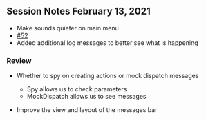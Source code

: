 ## Session Notes February 13, 2021

- Make sounds quieter on main menu
- [#52](https://github.com/tredfern/terminus/issues/52)
- Added additional log messages to better see what is happening


### Review
- Whether to spy on creating actions or mock dispatch messages
  - Spy allows us to check parameters
  - MockDispatch allows us to see messages

- Improve the view and layout of the messages bar
